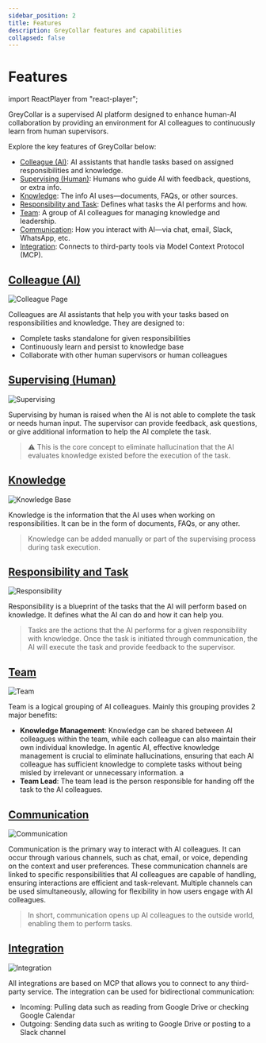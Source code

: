 ```yaml
---
sidebar_position: 2
title: Features
description: GreyCollar features and capabilities
collapsed: false
---
```


# Features


import ReactPlayer from "react-player";

<p align="center">
  <ReactPlayer
    url={"https://cdn.nucleoid.com/media/618a935b-9b4b-406c-95b5-7223396b8bc4.mp4"}
    width={"100%"}
    height={"100%"}
    controls
    loop
    playing={true}
  />
</p>

GreyCollar is a supervised AI platform designed to enhance human-AI collaboration by providing an environment for AI colleagues to continuously learn from human supervisors.

Explore the key features of GreyCollar below:

- [Colleague (AI)](#colleague-ai): AI assistants that handle tasks based on assigned responsibilities and knowledge.
- [Supervising (Human)](#supervising-human): Humans who guide AI with feedback, questions, or extra info.
- [Knowledge](#knowledge): The info AI uses—documents, FAQs, or other sources.
- [Responsibility and Task](#responsibility-and-task): Defines what tasks the AI performs and how.
- [Team](#team): A group of AI colleagues for managing knowledge and leadership.
- [Communication](#communication): How you interact with AI—via chat, email, Slack, WhatsApp, etc.
- [Integration](#integration): Connects to third-party tools via Model Context Protocol (MCP).

## [Colleague (AI)](/docs/features/colleague)

![Colleague Page](https://cdn.nucleoid.com/greycollar/media/5afbf454-97dc-45a9-bc4d-14fb69d6b1f9.png)

Colleagues are AI assistants that help you with your tasks based on responsibilities and knowledge. They are designed to:

- Complete tasks standalone for given responsibilities
- Continuously learn and persist to knowledge base
- Collaborate with other human supervisors or human colleagues

## [Supervising (Human)](/docs/features/supervising)

![Supervising](https://cdn.nucleoid.com/greycollar/media/c09ef87d-7453-4a49-9b31-c56a0aaaa03f.png)

Supervising by human is raised when the AI is not able to complete the task or needs human input. The supervisor can provide feedback, ask questions, or give additional information to help the AI complete the task.

> :warning: This is the core concept to eliminate hallucination that the AI evaluates knowledge existed before the execution of the task.

## [Knowledge](/docs/features/knowledge)

![Knowledge Base](https://cdn.nucleoid.com/greycollar/media/e10ddf80-499f-45da-9182-7284fcc21bf0.png)

Knowledge is the information that the AI uses when working on responsibilities. It can be in the form of documents, FAQs, or any other.

> Knowledge can be added manually or part of the supervising process during task execution.

## [Responsibility and Task](/docs/features/responsibility)

![Responsibility](https://cdn.nucleoid.com/greycollar/media/d12714f4-e584-4020-92cb-62a25664e14d.png)

Responsibility is a blueprint of the tasks that the AI will perform based on knowledge. It defines what the AI can do and how it can help you.

> Tasks are the actions that the AI performs for a given responsibility with knowledge. Once the task is initiated through communication, the AI will execute the task and provide feedback to the supervisor.

## [Team](/docs/features/team)

![Team](https://cdn.nucleoid.com/greycollar/media/8046f722-d9c0-487f-89b2-a4e3aafc1874.png)

Team is a logical grouping of AI colleagues. Mainly this grouping provides 2 major benefits:

- **Knowledge Management**: Knowledge can be shared between AI colleagues within the team, while each colleague can also maintain their own individual knowledge. In agentic AI, effective knowledge management is crucial to eliminate hallucinations, ensuring that each AI colleague has sufficient knowledge to complete tasks without being misled by irrelevant or unnecessary information. a
- **Team Lead**: The team lead is the person responsible for handing off the task to the AI colleagues.

## [Communication](/docs/features/communication)

![Communication](https://cdn.nucleoid.com/greycollar/media/1f23108d-5f9d-4b20-8064-3679ee43289b.png)

Communication is the primary way to interact with AI colleagues. It can occur through various channels, such as chat, email, or voice, depending on the context and user preferences. These communication channels are linked to specific responsibilities that AI colleagues are capable of handling, ensuring interactions are efficient and task-relevant. Multiple channels can be used simultaneously, allowing for flexibility in how users engage with AI colleagues.

> In short, communication opens up AI colleagues to the outside world, enabling them to perform tasks.

## [Integration](/docs/features/integration)

![Integration](https://cdn.nucleoid.com/greycollar/media/4a1ef3f7-172a-49ea-a782-ac170d335640.png)

All integrations are based on MCP that allows you to connect to any third-party service. The integration can be used for bidirectional communication:

- Incoming: Pulling data such as reading from Google Drive or checking Google Calendar 
- Outgoing: Sending data such as writing to Google Drive or posting to a Slack channel
